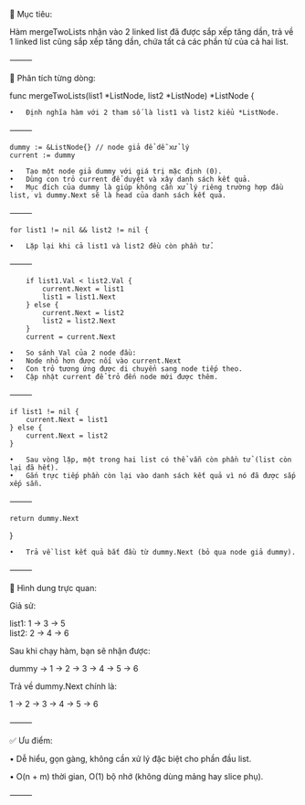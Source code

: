 📘 Mục tiêu:

Hàm mergeTwoLists nhận vào 2 linked list đã được sắp xếp tăng dần, trả về 1 linked list cũng sắp xếp tăng dần, chứa tất cả các phần tử của cả hai list.

⸻

🧩 Phân tích từng dòng:

func mergeTwoLists(list1 *ListNode, list2 *ListNode) *ListNode {

	•	Định nghĩa hàm với 2 tham số là list1 và list2 kiểu *ListNode.

⸻



    dummy := &ListNode{} // node giả để dễ xử lý
    current := dummy

	•	Tạo một node giả dummy với giá trị mặc định (0).
	•	Dùng con trỏ current để duyệt và xây danh sách kết quả.
	•	Mục đích của dummy là giúp không cần xử lý riêng trường hợp đầu list, vì dummy.Next sẽ là head của danh sách kết quả.

⸻



    for list1 != nil && list2 != nil {

	•	Lặp lại khi cả list1 và list2 đều còn phần tử.

⸻



        if list1.Val < list2.Val {
            current.Next = list1
            list1 = list1.Next
        } else {
            current.Next = list2
            list2 = list2.Next
        }
        current = current.Next

	•	So sánh Val của 2 node đầu:
	•	Node nhỏ hơn được nối vào current.Next
	•	Con trỏ tương ứng được di chuyển sang node tiếp theo.
	•	Cập nhật current để trỏ đến node mới được thêm.

⸻



    if list1 != nil {
        current.Next = list1
    } else {
        current.Next = list2
    }

	•	Sau vòng lặp, một trong hai list có thể vẫn còn phần tử (list còn lại đã hết).
	•	Gắn trực tiếp phần còn lại vào danh sách kết quả vì nó đã được sắp xếp sẵn.

⸻



    return dummy.Next
}

	•	Trả về list kết quả bắt đầu từ dummy.Next (bỏ qua node giả dummy).

⸻

🧠 Hình dung trực quan:

Giả sử:

list1: 1 → 3 → 5  
list2: 2 → 4 → 6

Sau khi chạy hàm, bạn sẽ nhận được:

dummy → 1 → 2 → 3 → 4 → 5 → 6

Trả về dummy.Next chính là:

1 → 2 → 3 → 4 → 5 → 6



⸻

✅ Ưu điểm:

•	Dễ hiểu, gọn gàng, không cần xử lý đặc biệt cho phần đầu list.

•	O(n + m) thời gian, O(1) bộ nhớ (không dùng mảng hay slice phụ).

⸻